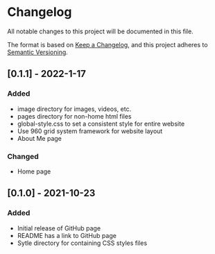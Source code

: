 # Changelog
All notable changes to this project will be documented in this file.

The format is based on [Keep a Changelog](https://keepachangelog.com/en/1.0.0/),
and this project adheres to [Semantic Versioning](https://semver.org/spec/v2.0.0.html).

## [0.1.1] - 2022-1-17
### Added
- image directory for images, videos, etc.
- pages directory for non-home html files
- global-style.css to set a consistent style for entire website
- Use 960 grid system framework for website layout
- About Me page

### Changed
- Home page

## [0.1.0] - 2021-10-23
### Added
- Initial release of GitHub page
- README has a link to GitHub page
- Sytle directory for containing CSS styles files
